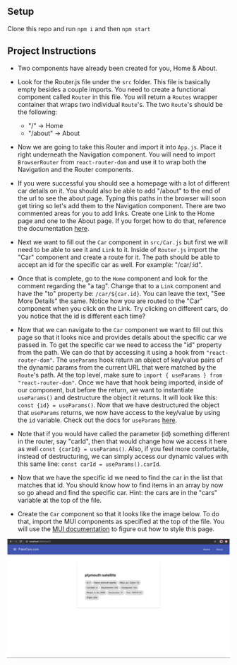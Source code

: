 ## Setup

Clone this repo and run `npm i` and then `npm start`

## Project Instructions

* Two components have already been created for you, Home & About.

* Look for the Router.js file under the `src` folder. This file is basically empty besides a couple imports. You need to create a functional component called `Router` in this file. You will return a `Routes` wrapper container that wraps two individual `Route`'s. The two `Route`'s should be the following:
    * "/" -> Home
    * "/about" -> About

* Now we are going to take this Router and import it into `App.js`. Place it right underneath the Navigation component. You will need to import `BrowserRouter` from `react-router-dom` and use it to wrap both the Navigation and the Router components.

* If you were successful you should see a homepage with a lot of different car details on it. You should also be able to add "/about" to the end of the url to see the about page. Typing this paths in the browser will soon get tiring so let's add them to the Navigation component. There are two commented areas for you to add links. Create one Link to the Home page and one to the About page. If you forget how to do that, reference the documentation [here](https://reactrouter.com/docs/en/v6/components/link).

* Next we want to fill out the `Car` component in `src/Car.js` but first we will need to be able to see it and `Link` to it. Inside of `Router.js` import the "Car" component and create a route for it. The path should be able to accept an id for the specific car as well. For example: "/car/:id".

* Once that is complete, go to the `Home` component and look for the comment regarding the "a tag". Change that to a `Link` component and have the "to" property be: `/car/${car.id}`. You can leave the text, "See More Details" the same. Notice how you are routed to the "Car" component when you click on the Link. Try clicking on different cars, do you notice that the id is different each time?

* Now that we can navigate to the `Car` component we want to fill out this page so that it looks nice and provides details about the specific car we passed in. To get the specific car we need to access the "id" property from the path. We can do that by accessing it using a hook from `"react-router-dom"`. The `useParams` hook return an object of key/value pairs of the dynamic params from the current URL that were matched by the `Route`'s path. At the top level, make sure to `import { useParams } from "react-router-dom"`. Once we have that hook being imported, inside of our component, but before the return, we want to instantiate `useParams()` and destructure the object it returns. It will look like this: `const {id} = useParams()`. Now that we have destructured the object that `useParams` returns, we now have access to the key/value by using the `id` variable. Check out the docs for `useParams` [here](https://reactrouter.com/docs/en/v6/hooks/use-params).

* Note that if you would have called the parameter (id) something different in the router, say "carId", then that would change how we access it here as well `const {carId} = useParams()`. Also, if you feel more comfortable, instead of destructuring, we can simply access our dynamic values with this same line: `const carId = useParams().carId`. 

* Now that we have the specific id we need to find the car in the list that matches that id. You should know how to find items in an array by now so go ahead and find the specific car. Hint: the cars are in the "cars" variable at the top of the file.

* Create the `Car` component so that it looks like the image below. To do that, import the MUI components as specified at the top of the file. You will use the [MUI documentation](https://mui.com/material-ui/getting-started/installation/) to figure out how to style this page.

![car component](./img/411_wk4_car_component.png)
